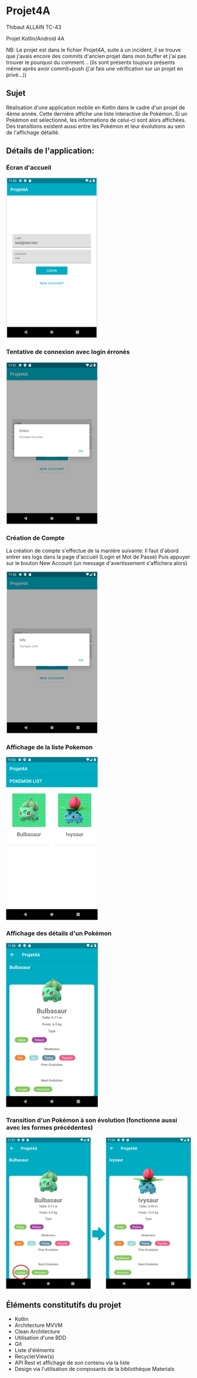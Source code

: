 # Projet4A
Thibaut ALLAIN TC-43

Projet Kotlin/Android 4A

NB: Le projet est dans le fichier Projet4A, suite à un incident, il se trouve que j'avais encore des commits d'ancien projet dans mon buffer et j'ai pas trouver le pourquoi du comment... (ils sont présents toujours présents même après avoir commit+push (j'ai fais une vérification sur un projet en privé...))

## Sujet

Réalisation d'une application mobile en Kotlin dans le cadre d'un projet de 4ème année.
Cette dernière affiche une liste interactive de Pokémon. Si un Pokémon est sélectionné, les informations de celui-ci sont alors affichées.
Des transitions existent aussi entre les Pokémon et leur évolutions au sein de l'affichage détaillé.

## Détails de l'application:

### Écran d'accueil

<img src="Screenshot/LoginPage.PNG" width="250">

### Tentative de connexion avec login érronés

<img src="Screenshot/LoginPageError.PNG" width="250">

### Création de Compte

La création de compte s'effectue de la manière suivante:
Il faut d'abord entrer ses logs dans la page d'accueil (Login et Mot de Passe)
Puis appuyer sur le bouton New Account (un message d'avertissement s'affichera alors)

<img src="Screenshot/LoginPageCreate.PNG" width="250">

### Affichage de la liste Pokemon

<img src="Screenshot/PokemonListe.PNG" width="250">

### Affichage des détails d'un Pokémon

<img src="Screenshot/PokemonDetail.PNG" width="250">

### Transition d'un Pokémon à son évolution (fonctionne aussi avec les formes précédentes)

<img src="Screenshot/SwitchEvolution.png" width="535">

## Éléments constitutifs du projet

- Kotlin
- Architecture MVVM
- Clean Architecture
- Utilisation d'une BDD
- Git
- Liste d'éléments
- RecyclerView(s)
- API Rest et affichage de son contenu via la liste
- Design via l'utilisation de composants de la bibliothèque Materials



